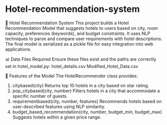 # Hotel-recommendation-system

🏨 Hotel Recommendation System
This project builds a Hotel Recommendation Model that suggests hotels to users based on city, room capacity, preferences (keywords), and budget constraints. It uses NLP techniques to parse and compare user requirements with hotel descriptions. The final model is serialized as a pickle file for easy integration into web applications.

📊 Data Files Required
Ensure these files exist and the paths are correctly set in hotel_model.py:
hotel_details.csv
Modified_Hotel_Data.csv

🧠 Features of the Model
The HotelRecommender class provides:

1. citybased(city)
Returns top 10 hotels in a city based on star rating.
2. pop_citybased(city, number)
Filters hotels in a city that accommodate a specific number of guests.
3. requirementbased(city, number, features)
Recommends hotels based on user-described features using NLP similarity.
4. budget_based_recommendation(city, number, budget_min, budget_max)
Suggests hotels within a given price range.

